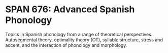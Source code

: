 # SPAN 676: Advanced Spanish Phonology

Topics in Spanish phonology from a range of theoretical perspectives. Autosegmental theory, optimality theory (OT), syllable structure, stress and accent, and the interaction of phonology and morphology.
